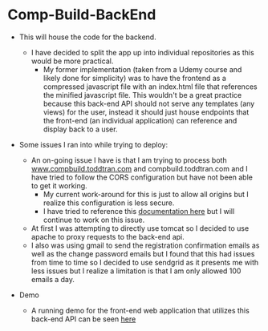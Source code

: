 # Comp-Build-BackEnd

- This will house the code for the backend.
  - I have decided to split the app up into individual repositories as this would be more practical.
    - My former implementation (taken from a Udemy course and likely done for simplicity) was to have the frontend
    as a compressed javascript file with an index.html file that references the minified javascript file. This wouldn't
    be a great practice because this back-end API should not serve any templates (any views) for the user, instead it
    should just house endpoints that the front-end (an individual application) can reference and display back to a user.


- Some issues I ran into while trying to deploy:
  - An on-going issue I have is that I am trying to process both www.compbuild.toddtran.com and compbuild.toddtran.com
  and I have tried to follow the CORS configuration but have not been able to get it working.
    - My current work-around for this is just to allow all origins but I realize this configuration is less secure.
    - I have tried to reference this [documentation here](https://docs.spring.io/spring-security/site/docs/current/reference/html5/#cors)
    but I will continue to work on this issue.
  - At first I was attempting to directly use tomcat so I decided to use apache to proxy requests to the back-end api.
  - I also was using gmail to send the registration confirmation emails as well as the change password emails but I found
  that this had issues from time to time so I decided to use sendgrid as it presents me with less issues but I realize a
  limitation is that I am only allowed 100 emails a day.    

- Demo
  - A running demo for the front-end web application that utilizes this back-end API can be seen [here](https://www.compbuild.toddtran.com/)
